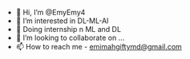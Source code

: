 - 👋 Hi, I’m @EmyEmy4
- 👀 I’m interested in DL-ML-AI
- 🌱 Doing internship n ML and DL
- 💞️ I’m looking to collaborate on ...
- 📫 How to reach me - emimahgiftymd@gmail.com

<!---
EmyEmy4/EmyEmy4 is a ✨ special ✨ repository because its `README.md` (this file) appears on your GitHub profile.
You can click the Preview link to take a look at your changes.
--->

